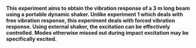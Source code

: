 #### This experiment aims to obtain the vibration response of a 3 m long beam using a portable dynamic shaker. Unlike experiment 1 which deals with free vibration response, this experiment deals with forced vibration response. Using external shaker, the excitation can be effectively controlled. Modes otherwise missed out during impact excitation may be specifically excited.
